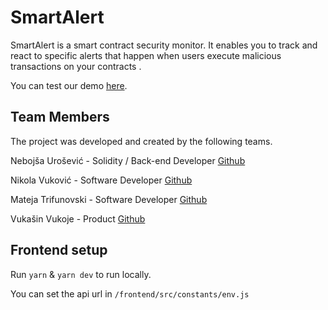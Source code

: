 # SmartAlert

SmartAlert is a smart contract security monitor. It enables you to 
track and react to specific alerts that happen when users execute 
malicious transactions on your contracts .

You can test our demo [here](http://46.101.140.249/).

## Team Members
The project was developed and created by the following teams.

Nebojša Urošević - Solidity / Back-end Developer [Github](https://github.com/nebojsa94)

Nikola Vuković - Software Developer [Github](https://github.com/sterlu)

Mateja Trifunovski - Software Developer [Github](https://github.com/matko95)

Vukašin Vukoje - Product [Github](https://github.com/vvkio)

## Frontend setup

Run `yarn` & `yarn dev` to run locally.

You can set the api url in `/frontend/src/constants/env.js`
